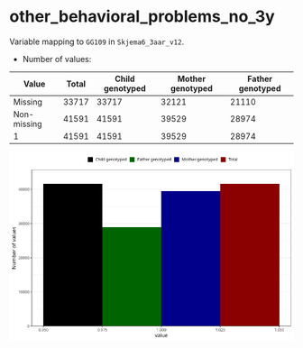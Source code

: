 # other_behavioral_problems_no_3y
Variable mapping to `GG109` in `Skjema6_3aar_v12`.
- Number of values:

| Value | Total | Child genotyped | Mother genotyped | Father genotyped |
| ----- | ----- | --------------- | ---------------- | ---------------- |
| Missing | 33717 | 33717 | 32121 | 21110 |
| Non-missing | 41591 | 41591 | 39529 | 28974 |
| 1 | 41591 | 41591 | 39529 | 28974 |



![](other_behavioral_problems_no_3y_n.png)




